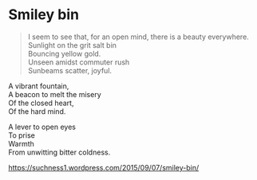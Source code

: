 # Smiley bin  
> I seem to see that, for an open mind, there is a beauty everywhere.  
Sunlight on the grit salt bin  
Bouncing yellow gold.  
Unseen amidst commuter rush  
Sunbeams scatter, joyful.  
  
A vibrant fountain,  
A beacon to melt the misery   
Of the closed heart,  
Of the hard mind.  
  
A lever to open eyes  
To prise  
Warmth  
From unwitting bitter coldness.  
  
https://suchness1.wordpress.com/2015/09/07/smiley-bin/